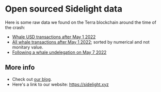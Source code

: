 # Open sourced Sidelight data
Here is some raw data we found on the Terra blockchain around the time of the crash:

* [Whale USD transactions after May 1 2022](sidelight_terra_whale_usd_txs.csv)
* [All whale transactions after May 1 2022](sidelight_terra_whale_txs.csv); sorted by numerical and not monitary value.
* [Following a whale undelegation on May 7 2022](sidelight_whale_undelegation_may7.csv)

## More info
* Check out [our blog](https://blog.sidelight.xyz).
* Here's a link to our website: https://sidelight.xyz
